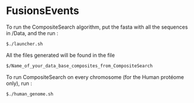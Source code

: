 # FusionsEvents

To run the CompositeSearch algorithm, put the fasta with all the sequences in /Data, and the run : 
```diff
$./launcher.sh
```
All the files generated will be found in the file 
```diff
$/Name_of_your_data_base_composites_from_CompositeSearch
```

To run CompositeSearch on every chromosome (for the Human protéome only), run : 
```diff
$./human_genome.sh
```
